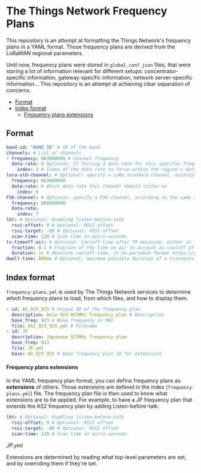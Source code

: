 # The Things Network Frequency Plans

This repository is an attempt at formatting the Things Network's frequency plans in a YAML format. Those frequency plans are derived from the LoRaWAN regional parameters.

Until now, frequency plans were stored in `global_conf.json` files, that were storing a lot of information relevant for different setups: concentrator-specific information, gateway-specific information, network server-specific information... This repository is an attempt at achieving clear separation of concerns.

+ [Format](#format)
+ [Index format](#index-format)
    + [Frequency plans extensions](#frequency-plans-extensions)

## Format

```yml
band-id: "BAND_ID" # ID of the band
channels: # List of channels
- frequency: 863000000 # Channel frequency
  data-rate: # Optional: If forcing a data rate for this specific frequency
    index: 3 # Index of the data rate to force within the region's data rates list
lora-std-channel: # Optional: specify a LoRa standard channel, according to the same specs than the previous frequency plans. Follows the same format than other channels.
  frequency: 863000000
  data-rate: # Which data rate this channel should listen on
    index: 6
FSK-channel: # Optional: specify a FSK channel, according to the same specs than the previous frequency plans. Follows the same format than other channels.
  frequency: 868800000
  data-rate:
    index: 7
lbt: # Optional: Enabling listen-before-talk
  rssi-offset: 0 # Optional: RSSI offset
  rssi-target: -80 # Optional: RSSI offset
  scan-time: 128 # Scan time in micro-seconds
tx-timeoff-air: # Optional: Cooloff time after TX emission, either in fraction, either in absolute duration
  fraction: 0.1 # Fraction of the time on air to account as cooloff after emission (here: 10% of time on air)
  duration: 1s # Absolute cooloff time, in Go-parsable format https://golang.org/pkg/time/#ParseDuration (here: 1 second)
dwell-time: 800ms # Optional: maximum possible duration of a transmission
```

## Index format

`frequency-plans.yml` is used by The Things Network services to determine which frequency plans to load, from which files, and how to display them.

```yml
- id: AS_923_925 # Unique ID of the frequency plan
  description: Asia 923-925Mhz frequency plan # Description
  base_freq: 923 # Base frequency in MHz
  file: AS2_923_925.yml # Filename
- id: JP
  description: Japanese 923MHz frequency plan
  base_freq: 923
  file: JP.yml
  base: AS_923_925 # Base frequency plan ID for extensions
```

#### Frequency plans extensions

In the YAML frequency plan format, you can define frequency plans as **extensions** of others. Those extensions are defined in the index (`frequency-plans.yml`) file. The frequency plan file is then used to know what extensions are to be applied. For example, to have a JP frequency plan that extends the AS2 frequency plan by adding Listen-before-talk:

```yml
lbt: # Optional: Enabling listen-before-talk
  rssi-offset: 0 # Optional: RSSI offset
  rssi-target: -80 # Optional: RSSI offset
  scan-time: 128 # Scan time in micro-seconds
```

*JP.yml*

Extensions are determined by reading what top-level parameters are set, and by overriding them if they're set.

